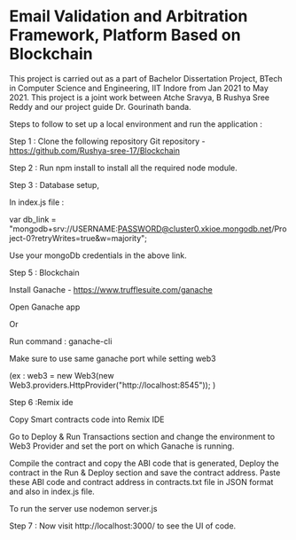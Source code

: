 # Email Validation and Arbitration Framework, Platform Based on Blockchain

This project is carried out as a part of Bachelor Dissertation Project, BTech in Computer Science and Engineering, IIT Indore from Jan 2021 to May 2021. This project is a joint work between Atche Sravya, B Rushya Sree Reddy and our project guide Dr. Gourinath banda.


Steps to follow to set up a local environment and run the application :

Step 1 : Clone the following repository
Git repository - https://github.com/Rushya-sree-17/Blockchain

Step 2 : Run npm install to install all the required node module.

Step 3 : Database setup, 

In index.js file :
 
var db_link = "mongodb+srv://USERNAME:PASSWORD@cluster0.xkioe.mongodb.net/Project-0?retryWrites=true&w=majority";

Use your mongoDb credentials in the above link.

Step 5 : Blockchain

Install Ganache - https://www.trufflesuite.com/ganache

Open Ganache app 

Or

Run command : ganache-cli

Make sure to use same ganache port while setting web3

(ex : 	web3 = new Web3(new Web3.providers.HttpProvider("http://localhost:8545")); )

Step 6 :Remix ide 

Copy Smart contracts code into Remix IDE

Go to Deploy & Run Transactions section and change the environment to Web3 Provider and set the port on which Ganache is running.

Compile the contract and copy the ABI code that is generated, Deploy the contract in the Run & Deploy section and save the contract address.
Paste these ABI code and contract address in contracts.txt file in JSON format and also in index.js file.

To run the server use nodemon server.js

Step 7 : Now visit http://localhost:3000/  to see the UI of code.
